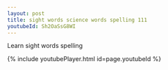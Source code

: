 ```yaml
---
layout: post
title: sight words science words spelling 111
youtubeId: Sh2OaSsG8WI
---
```

 
 
Learn sight words spelling
 
 
 
 
{% include youtubePlayer.html id=page.youtubeId %}
 
 
